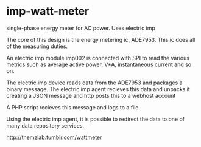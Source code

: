 # imp-watt-meter
single-phase energy meter for AC power.  Uses electric imp

The core of this design is the energy metering ic, ADE7953.  This ic does all of the measuring duties.

An electric imp module imp002 is connected with SPI to read the various metrics such as average active power, V*A, instantaneous current and so on.

The electric imp device reads data from the ADE7953 and packages a binary message.
The electric imp agent recieves this data and unpacks it creating a JSON message and http posts this
to a webhost account

A PHP script recieves this message and logs to a file.

Using the electric imp agent, it is possible to redirect the data to one of many
data repository services.

http://themzlab.tumblr.com/wattmeter
